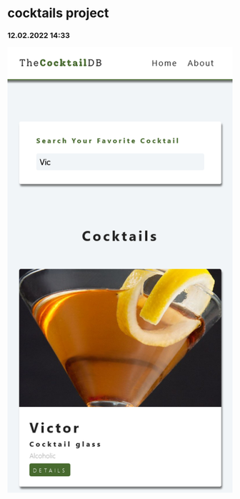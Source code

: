 # cocktails project

### 12.02.2022 14:33

![Screenshot 2022-02-13 at 14-19-12 React App](./public/Screenshot-1.png)
